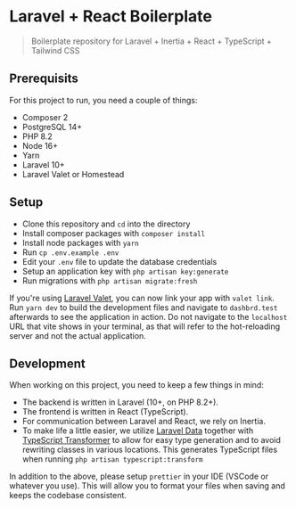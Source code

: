 # Laravel + React Boilerplate

> Boilerplate repository for Laravel + Inertia + React + TypeScript + Tailwind CSS

## Prerequisits

For this project to run, you need a couple of things:

-   Composer 2
-   PostgreSQL 14+
-   PHP 8.2
-   Node 16+
-   Yarn
-   Laravel 10+
-   Laravel Valet or Homestead

## Setup

-   Clone this repository and `cd` into the directory
-   Install composer packages with `composer install`
-   Install node packages with `yarn`
-   Run `cp .env.example .env`
-   Edit your `.env` file to update the database credentials
-   Setup an application key with `php artisan key:generate`
-   Run migrations with `php artisan migrate:fresh`

If you're using [Laravel Valet](https://laravel.com/docs/10.x/valet), you can now link your app with `valet link`. Run `yarn dev` to build the development files and navigate to `dashbrd.test` afterwards to see the application in action. Do not navigate to the `localhost` URL that vite shows in your terminal, as that will refer to the hot-reloading server and not the actual application.

## Development

When working on this project, you need to keep a few things in mind:

-   The backend is written in Laravel (10+, on PHP 8.2+).
-   The frontend is written in React (TypeScript).
-   For communication between Laravel and React, we rely on Inertia.
-   To make life a little easier, we utilize [Laravel Data](https://github.com/spatie/laravel-data) together with [TypeScript Transformer](https://github.com/spatie/typescript-transformer) to allow for easy type generation and to avoid rewriting classes in various locations. This generates TypeScript files when running `php artisan typescript:transform`

In addition to the above, please setup `prettier` in your IDE (VSCode or whatever you use). This will allow you to format your files when saving and keeps the codebase consistent.
